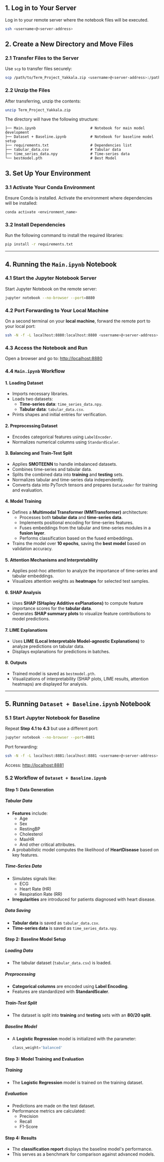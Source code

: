 ## 1. Log in to Your Server

Log in to your remote server where the notebook files will be executed.

```bash
ssh <username>@<server-address>
```

## 2. Create a New Directory and Move Files

### 2.1 Transfer Files to the Server

Use `scp` to transfer files securely:

```bash
scp /path/to/Term_Project_Yakkala.zip <username>@<server-address>:/path/to/destination
```

### 2.2 Unzip the Files

After transferring, unzip the contents:

```bash
unzip Term_Project_Yakkala.zip
```

The directory will have the following structure:

```
├── Main.ipynb                         # Notebook for main model development
├── Dataset + Baseline.ipynb           # Notebook for baseline model setup
├── requirements.txt                   # Dependencies list
├── tabular_data.csv                   # Tabular data
├── time_series_data.npy               # Time-series data
└── bestmodel.pth                      # Best Model
```

## 3. Set Up Your Environment

### 3.1 Activate Your Conda Environment

Ensure Conda is installed. Activate the environment where dependencies will be installed:

```bash
conda activate <environment_name>
```

### 3.2 Install Dependencies

Run the following command to install the required libraries:

```bash
pip install -r requirements.txt
```

---

## 4. Running the `Main.ipynb` Notebook

### 4.1 Start the Jupyter Notebook Server

Start Jupyter Notebook on the remote server:

```bash
jupyter notebook --no-browser --port=8880
```

### 4.2 Port Forwarding to Your Local Machine

On a second terminal on your **local machine**, forward the remote port to your local port:

```bash
ssh -N -f -L localhost:8880:localhost:8880 <username>@<server-address>
```

### 4.3 Access the Notebook and Run

Open a browser and go to:
[http://localhost:8880](http://localhost:8880)

### 4.4 `Main.ipynb` Workflow

#### 1. Loading Dataset
- Imports necessary libraries.
- Loads two datasets:
  - **Time-series data**: `time_series_data.npy`.
  - **Tabular data**: `tabular_data.csv`.
- Prints shapes and initial entries for verification.

#### 2. Preprocessing Dataset
- Encodes categorical features using `LabelEncoder`.
- Normalizes numerical columns using `StandardScaler`.

#### 3. Balancing and Train-Test Split
- Applies **SMOTEENN** to handle imbalanced datasets.
- Combines time-series and tabular data.
- Splits the combined data into **training** and **testing** sets.
- Normalizes tabular and time-series data independently.
- Converts data into PyTorch tensors and prepares `DataLoader` for training and evaluation.

#### 4. Model Training
- Defines a **Multimodal Transformer (MMTransformer)** architecture:
  - Processes both **tabular data** and **time-series data**.
  - Implements positional encoding for time-series features.
  - Fuses embeddings from the tabular and time-series modules in a **fusion layer**.
  - Performs classification based on the fused embeddings.
- Trains the model over **10 epochs**, saving the **best model** based on validation accuracy.

#### 5. Attention Mechanisms and Interpretability
- Applies post-hoc attention to analyze the importance of time-series and tabular embeddings.
- Visualizes attention weights as **heatmaps** for selected test samples.

#### 6. SHAP Analysis
- Uses **SHAP (SHapley Additive exPlanations)** to compute feature importance scores for the **tabular data**.
- Generates **SHAP summary plots** to visualize feature contributions to model predictions.

#### 7. LIME Explanations
- Uses **LIME (Local Interpretable Model-agnostic Explanations)** to analyze predictions on tabular data.
- Displays explanations for predictions in batches.

#### 8. Outputs
- Trained model is saved as `bestmodel.pth`.
- Visualizations of interpretability (SHAP plots, LIME results, attention heatmaps) are displayed for analysis.

---

## 5. Running `Dataset + Baseline.ipynb` Notebook

### 5.1 Start Jupyter Notebook for Baseline

Repeat **Step 4.1 to 4.3** but use a different port:

```bash
jupyter notebook --no-browser --port=8881
```

Port forwarding:

```bash
ssh -N -f -L localhost:8881:localhost:8881 <username>@<server-address>
```

Access:
[http://localhost:8881](http://localhost:8881)

### 5.2 Workflow of `Dataset + Baseline.ipynb`

#### Step 1: Data Generation

##### **Tabular Data**
- **Features** include:
  - Age
  - Sex
  - RestingBP
  - Cholesterol
  - MaxHR
  - And other critical attributes.
- A probabilistic model computes the likelihood of **HeartDisease** based on key features.

##### **Time-Series Data**
- Simulates signals like:
  - ECG
  - Heart Rate (HR)
  - Respiration Rate (RR)
- **Irregularities** are introduced for patients diagnosed with heart disease.

##### Data Saving
- **Tabular data** is saved as `tabular_data.csv`.
- **Time-series data** is saved as `time_series_data.npy`.

#### Step 2: Baseline Model Setup

##### Loading Data
- The tabular dataset (`tabular_data.csv`) is loaded.

##### Preprocessing
- **Categorical columns** are encoded using **Label Encoding**.
- Features are standardized with **StandardScaler**.

##### Train-Test Split
- The dataset is split into **training** and **testing** sets with an **80/20 split**.

##### Baseline Model
- A **Logistic Regression** model is initialized with the parameter:
  ```python
  class_weight='balanced'
  ```

#### Step 3: Model Training and Evaluation

##### Training
- The **Logistic Regression** model is trained on the training dataset.

##### Evaluation
- Predictions are made on the test dataset.
- Performance metrics are calculated:
  - Precision
  - Recall
  - F1-Score

#### Step 4: Results
- The **classification report** displays the baseline model's performance.
- This serves as a benchmark for comparison against advanced models.
